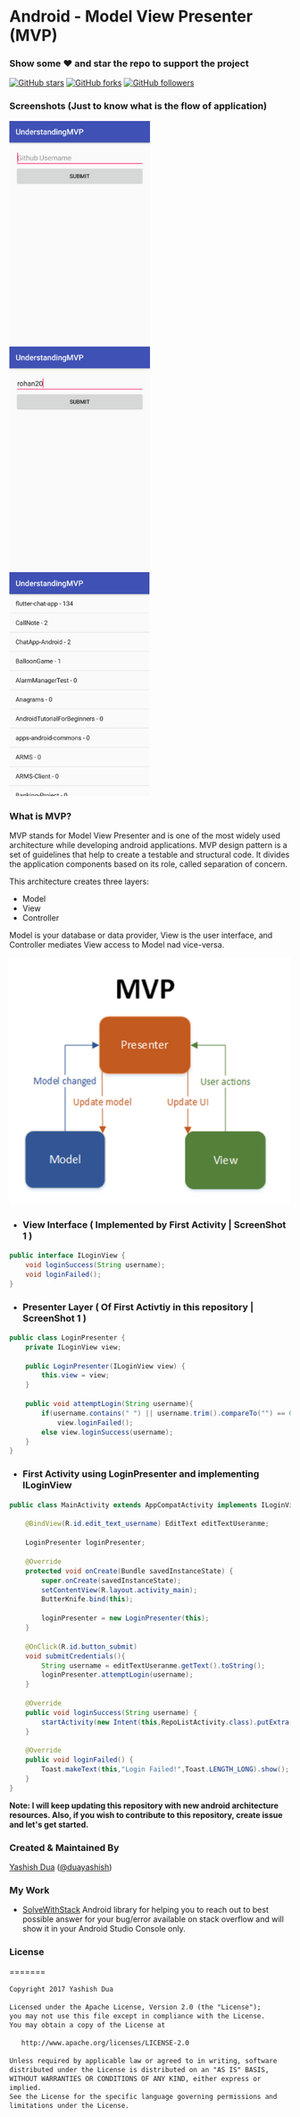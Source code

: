 
# Android - Model View Presenter (MVP)
### Show some :heart: and star the repo to support the project
[![GitHub stars](https://img.shields.io/github/stars/yashishdua/AndroidMVP.svg?style=social&label=Star)](https://github.com/YashishDua/AndroidMVP) [![GitHub forks](https://img.shields.io/github/forks/yashishdua/AndroidMVP.svg?style=social&label=Fork)](https://github.com/yashishdua/AndroidMVP/fork) [![GitHub followers](https://img.shields.io/github/followers/yashishdua.svg?style=social&label=Follow)](https://github.com/yashishdua/AndroidMVP)

### Screenshots (Just to know what is the flow of application) 

<img src = "./img/Screenshot_Login_UI.png" height = "400"/> <img src = "./img/Screenshot_Login_Validation.png" height = "400"/> <img src = "./img/Screenshot_Repos_Loaded.png" height = "400"/>

### What is MVP?
MVP stands for Model View Presenter and is one of the most widely used architecture while developing android applications.
MVP design pattern is a set of guidelines that help to create a testable and structural code. It divides the application components based on its role, called separation of concern.

This architecture creates three layers:

+ Model
+ View
+ Controller

Model is your database or data provider, View is the user interface, and Controller mediates View access to Model nad vice-versa.

<img src = "./img/MVP.png" />

+ ### View Interface ( Implemented by First Activity | ScreenShot 1 )
```Java
public interface ILoginView {
    void loginSuccess(String username);
    void loginFailed();
}
```

+ ### Presenter Layer ( Of First Activtiy in this repository | ScreenShot 1 )
```Java
public class LoginPresenter {
    private ILoginView view;

    public LoginPresenter(ILoginView view) {
        this.view = view;
    }

    public void attemptLogin(String username){
        if(username.contains(" ") || username.trim().compareTo("") == 0)
            view.loginFailed();
        else view.loginSuccess(username);
    }
}
```

+ ### First Activity using LoginPresenter and implementing ILoginView
```Java
public class MainActivity extends AppCompatActivity implements ILoginView {

    @BindView(R.id.edit_text_username) EditText editTextUseranme;

    LoginPresenter loginPresenter;

    @Override
    protected void onCreate(Bundle savedInstanceState) {
        super.onCreate(savedInstanceState);
        setContentView(R.layout.activity_main);
        ButterKnife.bind(this);

        loginPresenter = new LoginPresenter(this);
    }

    @OnClick(R.id.button_submit)
    void submitCredentials(){
        String username = editTextUseranme.getText().toString();
        loginPresenter.attemptLogin(username);
    }

    @Override
    public void loginSuccess(String username) {
        startActivity(new Intent(this,RepoListActivity.class).putExtra("Username",username));
    }

    @Override
    public void loginFailed() {
        Toast.makeText(this,"Login Failed!",Toast.LENGTH_LONG).show();
    }
}
```




<strong> Note: I will keep updating this repository with new android architecture resources. Also, if you wish to contribute to this repository, create issue and let's get started. </strong>

### Created & Maintained By
[Yashish Dua](https://github.com/yashishdua) 
([@duayashish](https://www.twitter.com/@duayashish))


### My Work
+ [SolveWithStack](https://github.com/YashishDua/SolveWithStack)
Android library for helping you to reach out to best possible answer for your bug/error available on stack overflow and will show it in your Android Studio Console only.

### License
=======

    Copyright 2017 Yashish Dua

    Licensed under the Apache License, Version 2.0 (the "License");
    you may not use this file except in compliance with the License.
    You may obtain a copy of the License at

       http://www.apache.org/licenses/LICENSE-2.0

    Unless required by applicable law or agreed to in writing, software
    distributed under the License is distributed on an "AS IS" BASIS,
    WITHOUT WARRANTIES OR CONDITIONS OF ANY KIND, either express or implied.
    See the License for the specific language governing permissions and
    limitations under the License.
